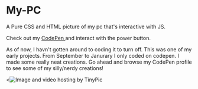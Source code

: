 # My-PC


A Pure CSS and HTML picture of my pc that's interactive with JS.
<p>Check out my <a href="https://codepen.io/sydney-jeffries/pen/ZVyxdV"> CodePen </a> and interact with the power button. </p>
<p>
 As of now, I havn't gotten around to coding it to turn off. This was one of my early projects. From September to Janurary I only coded on codepen. I made some really neat creations. Go ahead and browse my CodePen profile to see some of my silly/nerdy creations!
 </p>

<<img src="https://lh3.googleusercontent.com/PND2IrGJKN9p1gk64sHp885Usahh5egiI0a-faUL8oK0Nzpzb8Ns-0PrJofGVpjgXQiq3DlXO5yWFogGxDcfVH_xk8kCbeGCkFbe8P7-Z-2fGiiyy-_T6rEe9kno157AhGwM8Rmhhc6qi7vEIEHoqJIp7AzNOMTGzMsYdyP8MH-l2Ot0EKd1Cb2d7-6Ko0VrznsYDi_Em2Wl516P8pbhlqbfQMd1VarFpgV5e-oUOzA57ojzwzyAbDBVAnEUoX34d-zWn-KKqN3b5nZZ3iWE53EoFucCaYomCFeNOf7cNCOVr_lnV6VA7eowY1HzMT7-24pKnp4EhPZJUQwlAYqZdPbp8fLzk41-tBWNe6K-mNfNl_JbUsc0qtdxOq-Uh2oFzkbcyAx7N7fIEwbcq8UCk9KxGfZYUDqcVa_nw9zjYcHDpodexAtRwEAHeBULLdDDCeR7MLZzbvrklhe2mkJ1s5-AF653hdTtm-4B1q_3sNHVPknvFXIfQ5z3TlVU3Bz8nscqxxaiUG_PML3TaWkERvvremhxR9_JIA3-Bzw4Sxik6dEdBW9X1HSPmdR2Z6RLnQUqdlO8YP8EWcQ7d3vWhA_p1-nw8qCclrvFMwdr75ekIx3aucP2dVza8dJXHdMPDU_q3tDVv-JpXRSpMxM23kO9jHFnb0PuKVtCqCjSly__EMeeg3iQQSJD2T-8=w548-h387-no?authuser=0" border="0" alt="Image and video hosting by TinyPic">
